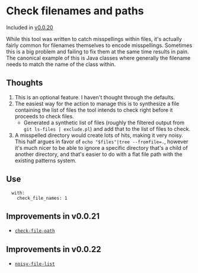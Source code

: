 # Check filenames and paths

Included in [v0.0.20](https://github.com/check-spelling/check-spelling/releases/tag/v0.0.20)

While this tool was written to catch misspellings within files, it's actually fairly common for filenames themselves to encode misspellings. Sometimes this is a big problem and failing to fix them at the same time results in pain. The canonical example of this is Java classes where generally the filename needs to match the name of the class within.

## Thoughts
1. This is an optional feature. I haven't thought through the defaults.
1. The easiest way for the action to manage this is to synthesize a file containing the list of files the tool intends to check right before it proceeds to check files.
   - Generated a synthetic list of files (roughly the filtered output from `git ls-files | exclude.pl`) and add that to the list of files to check.
1. A misspelled directory would create lots of hits, making it very noisy. This half argues in favor of `echo "$files"|tree --fromfile=.`, however it's much nicer to be able to ignore a specific directory that's a child of another directory, and that's easier to do with a flat file path with the existing patterns system.

## Use

```
  with:
    check_file_names: 1
```

## Improvements in v0.0.21

* [`check-file-path`](https://github.com/check-spelling/check-spelling/wiki/Event-descriptions#noisy-file-list)

## Improvements in v0.0.22

* [`noisy-file-list`](https://github.com/check-spelling/check-spelling/wiki/Event-descriptions#noisy-file-list)
